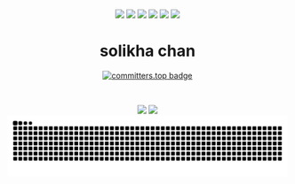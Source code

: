 
<br>

<p align='center'>
  <img src="https://img.shields.io/badge/Laravel-FF2D20?style=for-the-badge&logo=laravel&logoColor=white" />
  <img src="https://img.shields.io/badge/Bootstrap-563D7C?style=for-the-badge&logo=bootstrap&logoColor=white" />
  <img src="https://img.shields.io/badge/Express.js-000000?style=for-the-badge&logo=express&logoColor=white" />
  <img src="https://img.shields.io/badge/React-20232A?style=for-the-badge&logo=react&logoColor=61DAFB" />
  <img src="https://img.shields.io/badge/PHP-777BB4?style=for-the-badge&logo=php&logoColor=white" />
  <img src="https://img.shields.io/badge/Node.js-339933?style=for-the-badge&logo=nodedotjs&logoColor=white" />
 
</p>

 <p align="center">
    <h1 align="center">&emsp;solikha chan&emsp;</h1>
</p> 

<div align="center">

[![committers.top badge](https://user-badge.committers.top/cambodia_private/solikhachan2.svg)](https://user-badge.committers.top/cambodia_private/solikhachan2)

</div>
<br>
<p align="center">
<!--   <a href=""><img width="48%" src="https://github-profile-trophy.vercel.app/?username=solikhachan2&theme=radical"></a> -->
  <a href="https://github.com/solikhachan2"><img width="51%" src="https://streak-stats.demolab.com?user=solikhachan2&theme=dark&exclude_days=Sun%2CSat"></a>
<!--   <a href="https://github.com/solikhachan2"><img width="50%" src="https://github-profile-trophy.vercel.app/?username=solikhachan2&theme=onedark"></a> -->
  <a href="https://github.com/solikhachan2"><img width="30%" src="https://github-profile-trophy.vercel.app/?username=solikhachan2&row=2&column=3&theme=darkhub"></a>
  
  <picture>
    <source media="(prefers-color-scheme: dark)" srcset="https://raw.githubusercontent.com/solikhachan2/solikhachan2/output/github-contribution-grid-snake-dark.svg" />
    <source media="(prefers-color-scheme: light)" srcset="https://raw.githubusercontent.com/solikhachan2/solikhachan2/output/github-contribution-grid-snake.svg" />
    <img alt="github-snake" src="https://raw.githubusercontent.com/solikhachan2/solikhachan2/output/github-contribution-grid-snake.svg" />
  </picture>
</p>



